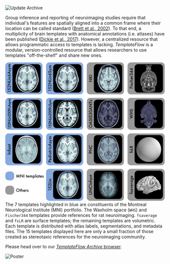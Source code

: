 ![Update Archive](https://github.com/templateflow/templateflow/workflows/Update%20Archive/badge.svg)

Group inference and reporting of neuroimaging studies require that individual's features are spatially aligned into a common frame where their location can be called standard ([Brett et al., 2002][1]).
To that end, a multiplicity of brain templates with anatomical annotations (i.e. atlases) have been published ([Dickie et al., 2017][2]).
However, a centralized resource that allows programmatic access to templates is lacking.
_TemplateFlow_ is a modular, version-controlled resource that allows researchers to use templates "off-the-shelf" and share new ones.

![Figure1](assets/templateflow_fig-templates.png)
The 7 templates highlighted in blue are constituents of the Montreal Neurological Institute (MNI) portfolio.
The Waxholm space (`WHS`) and `Fischer344` templates provide references for rat neuroimaging.
`fsaverage` and `fsLR` are surface templates; the remaining templates are volumetric.
Each template is distributed with atlas labels, segmentations, and metadata files.
The 15 templates displayed here are only a small fraction of those created as stereotaxic references for the neuroimaging community.

Please head over to our [_TemplateFlow Archive_ browser](usage/browse.md).

![Poster](assets/poster-templateflow.png)


[1]: https://doi.org/10.1038/nrn756 "The problem of functional localization in the human brain."
[2]: https://dx.doi.org/10.3389/fninf.2017.00001 "Whole Brain Magnetic Resonance Image Atlases: A Systematic Review of Existing Atlases and Caveats for Use in Population Imaging"
